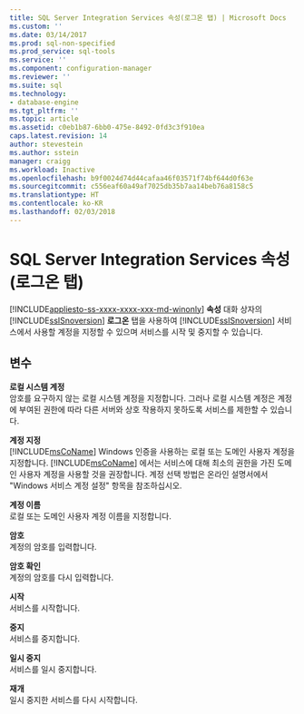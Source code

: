 ```yaml
---
title: SQL Server Integration Services 속성(로그온 탭) | Microsoft Docs
ms.custom: ''
ms.date: 03/14/2017
ms.prod: sql-non-specified
ms.prod_service: sql-tools
ms.service: ''
ms.component: configuration-manager
ms.reviewer: ''
ms.suite: sql
ms.technology:
- database-engine
ms.tgt_pltfrm: ''
ms.topic: article
ms.assetid: c0eb1b87-6bb0-475e-8492-0fd3c3f910ea
caps.latest.revision: 14
author: stevestein
ms.author: sstein
manager: craigg
ms.workload: Inactive
ms.openlocfilehash: b9f0024d74d44cafaa46f03571f74bf644d0f63e
ms.sourcegitcommit: c556eaf60a49af7025db35b7aa14beb76a8158c5
ms.translationtype: HT
ms.contentlocale: ko-KR
ms.lasthandoff: 02/03/2018
---
```

# <a name="sql-server-integration-services-properties-log-on-tab"></a>SQL Server Integration Services 속성(로그온 탭)
[!INCLUDE[appliesto-ss-xxxx-xxxx-xxx-md-winonly](../../includes/appliesto-ss-xxxx-xxxx-xxx-md-winonly.md)]
**속성** 대화 상자의 [!INCLUDE[ssISnoversion](../../includes/ssisnoversion-md.md)] **로그온** 탭을 사용하여 [!INCLUDE[ssISnoversion](../../includes/ssisnoversion-md.md)] 서비스에서 사용할 계정을 지정할 수 있으며 서비스를 시작 및 중지할 수 있습니다.  
  
## <a name="options"></a>변수  
 **로컬 시스템 계정**  
 암호를 요구하지 않는 로컬 시스템 계정을 지정합니다. 그러나 로컬 시스템 계정은 계정에 부여된 권한에 따라 다른 서버와 상호 작용하지 못하도록 서비스를 제한할 수 있습니다.  
  
 **계정 지정**  
 [!INCLUDE[msCoName](../../includes/msconame-md.md)] Windows 인증을 사용하는 로컬 또는 도메인 사용자 계정을 지정합니다. [!INCLUDE[msCoName](../../includes/msconame-md.md)] 에서는 서비스에 대해 최소의 권한을 가진 도메인 사용자 계정을 사용할 것을 권장합니다. 계정 선택 방법은 온라인 설명서에서 "Windows 서비스 계정 설정" 항목을 참조하십시오.  
  
 **계정 이름**  
 로컬 또는 도메인 사용자 계정 이름을 지정합니다.  
  
 **암호**  
 계정의 암호를 입력합니다.  
  
 **암호 확인**  
 계정의 암호를 다시 입력합니다.  
  
 **시작**  
 서비스를 시작합니다.  
  
 **중지**  
 서비스를 중지합니다.  
  
 **일시 중지**  
 서비스를 일시 중지합니다.  
  
 **재개**  
 일시 중지한 서비스를 다시 시작합니다.  
  
  
